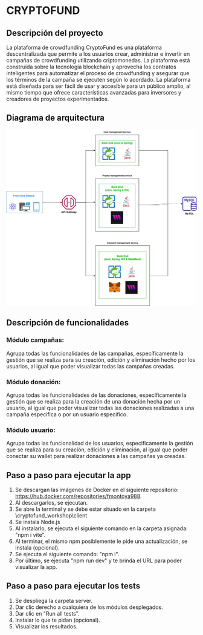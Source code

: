 # CRYPTOFUND

## Descripción del proyecto
La plataforma de crowdfunding CryptoFund es una plataforma descentralizada que permite a los usuarios crear, administrar e invertir en campañas de crowdfunding utilizando criptomonedas. La plataforma está construida sobre la tecnología blockchain y aprovecha los contratos inteligentes para automatizar el proceso de crowdfunding y asegurar que los términos de la campaña se ejecuten según lo acordado. La plataforma está diseñada para ser fácil de usar y accesible para un público amplio, al mismo tiempo que ofrece características avanzadas para inversores y creadores de proyectos experimentados.

## Diagrama de arquitectura
![](https://github.com/Kayeddy/cryptofund_workshop/blob/development/Arquitectura%20Taller.jpg)

## Descripción de funcionalidades
### Módulo campañas: 
Agrupa todas las funcionalidades de las campañas, específicamente la gestión que se realiza para su creación, edición y eliminación hecho por los usuarios, al igual que poder visualizar todas las campañas creadas.
### Módulo donación:
Agrupa todas las funcionalidades de las donaciones, específicamente la gestión que se realiza para la creación de una donación hecha por un usuario, al igual que poder visualizar todas las donaciones realizadas a una campaña especifica o por un usuario especifico.
### Módulo usuario:
Agrupa todas las funcionalidad de los usuarios, especificamente la gestión que se realiza para su creación, edición y eliminación, al igual que poder conectar su wallet para realizar donaciones a las campañas ya creadas.

## Paso a paso para ejecutar la app
1. Se descargan las imágenes de Docker en el siguiente repositorio: https://hub.docker.com/repositories/fmontoya988.
2. Al descargarlos, se ejecutan.
3. Se abre la terminal y se debe estar situado en la carpeta \cryptofund_workshop\client
4. Se instala Node.js
5. Al instalarlo, se ejecuta el siguiente comando en la carpeta asignada: "npm i vite".
6. Al terminar, el mismo npm posiblemente le pide una actualización, se instala (opcional).
7. Se ejecuta el siguiente comando: "npm i".
8. Por último, se ejecuta "npm run dev" y te brinda el URL para poder visualizar la app.

## Paso a paso para ejecutar los tests
1. Se despliega la carpeta server.
2. Dar clic derecho a cualquiera de los módulos desplegados.
3. Dar clic en "Run all tests".
4. Instalar lo que te pidan (opcional).
5. Visualizar los resultados.
